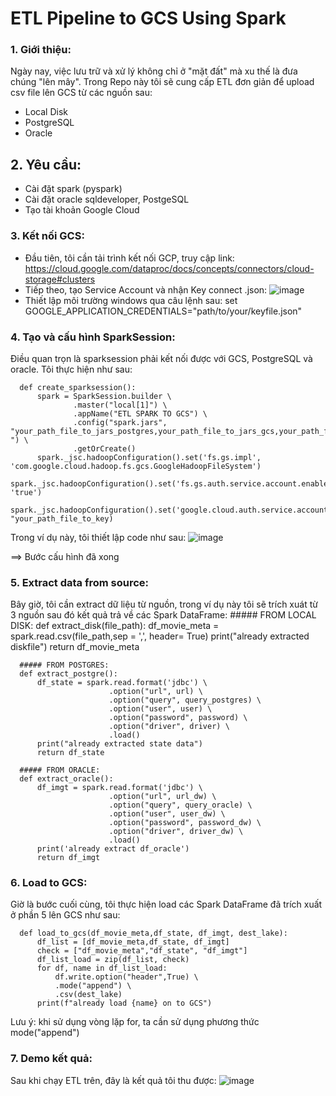 # ETL Pipeline to GCS Using Spark 
### 1. Giới thiệu:
Ngày nay, việc lưu trữ và xử lý không chỉ ở "mặt đất" mà xu thế là đưa chúng "lên mây". 
Trong Repo này tôi sẽ cung cấp ETL đơn giản để upload csv file lên GCS từ các nguồn sau:
* Local Disk
* PostgreSQL
* Oracle
## 2. Yêu cầu:
- Cài đặt spark (pyspark)
- Cài đặt oracle sqldeveloper, PostgeSQL
- Tạo tài khoản Google Cloud
### 3. Kết nối GCS: 
- Đầu tiên, tôi cần tải trình kết nối GCP, truy cập link: https://cloud.google.com/dataproc/docs/concepts/connectors/cloud-storage#clusters
- Tiếp theo, tạo Service Account và nhận Key connect .json:
  ![image](https://github.com/hien201/ETL_TO_GCS_USING_SPARK/assets/90466915/e52940da-116e-41f9-938b-772a54f27d83)
- Thiết lập môi trường windows qua câu lệnh sau:
      set GOOGLE_APPLICATION_CREDENTIALS="path/to/your/keyfile.json"


### 4. Tạo và cấu hình SparkSession:
Điều quan trọn là sparksession phải kết nối được với GCS, PostgreSQL và oracle. Tôi thực hiện như sau:

      def create_sparksession():
          spark = SparkSession.builder \
                  .master("local[1]") \
                  .appName("ETL SPARK TO GCS") \
                  .config("spark.jars", "your_path_file_to_jars_postgres,your_path_file_to_jars_gcs,your_path_file_to_jars_poracle  ") \
                  .getOrCreate()
          spark._jsc.hadoopConfiguration().set('fs.gs.impl', 'com.google.cloud.hadoop.fs.gcs.GoogleHadoopFileSystem')
          spark._jsc.hadoopConfiguration().set('fs.gs.auth.service.account.enable', 'true')
          spark._jsc.hadoopConfiguration().set('google.cloud.auth.service.account.json.keyfile', "your_path_file_to_key)

Trong ví dụ này, tôi thiết lập code như sau:
![image](https://github.com/hien201/ETL_TO_GCS_USING_SPARK/assets/90466915/8b88b24c-0bca-4722-8e76-1db9bab2d302)

==> Bước cấu hình đã xong

### 5. Extract data from source: 
Bây giờ, tôi cần extract dữ liệu từ nguồn, trong ví dụ này tôi sẽ trích xuát từ 3 nguồn sau đó kết quả trả về các  Spark DataFrame: 
      ##### FROM LOCAL DISK:
      def extract_disk(file_path):
          df_movie_meta = spark.read.csv(file_path,sep = ',', header= True)
          print("already extracted diskfile")
          return df_movie_meta
      
      ##### FROM POSTGRES:
      def extract_postgre():
          df_state = spark.read.format('jdbc') \
                          .option("url", url) \
                          .option("query", query_postgres) \
                          .option("user", user) \
                          .option("password", password) \
                          .option("driver", driver) \
                          .load()
          print("already extracted state data")
          return df_state
      
      ##### FROM ORACLE: 
      def extract_oracle():
          df_imgt = spark.read.format('jdbc') \
                          .option("url", url_dw) \
                          .option("query", query_oracle) \
                          .option("user", user_dw) \
                          .option("password", password_dw) \
                          .option("driver", driver_dw) \
                          .load()
          print('already extract df_oracle')
          return df_imgt

### 6. Load to GCS:
Giờ là bước cuối cùng, tôi thực hiện load các Spark DataFrame đã trích xuất ở phần 5 lên GCS như sau:

      def load_to_gcs(df_movie_meta,df_state, df_imgt, dest_lake):
          df_list = [df_movie_meta,df_state, df_imgt]
          check = ["df_movie_meta","df_state", "df_imgt"]
          df_list_load = zip(df_list, check)
          for df, name in df_list_load:
              df.write.option("header",True) \
              .mode("append") \
              .csv(dest_lake)
          print(f"already load {name} on to GCS")

  
Lưu ý: khi sử dụng vòng lặp for, ta cần sử dụng phương thức mode("append")

### 7. Demo kết quả:
Sau khi chạy ETL trên, đây là kết quả tôi thu được:
![image](https://github.com/hien201/ETL_TO_GCS_USING_SPARK/assets/90466915/b47ae5b0-fbec-4219-a956-9774d203c1fa)



  

